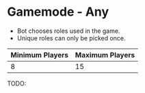 # Gamemode - Any

- Bot chooses roles used in the game.
- Unique roles can only be picked once.

| Minimum Players | Maximum Players |
| --------------- | --------------- |
| 8               | 15              |

TODO: